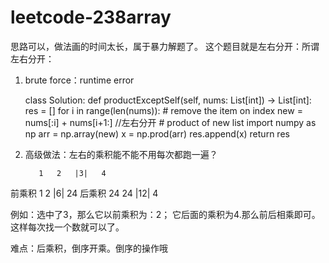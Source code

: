 # leetcode-238array

思路可以，做法画的时间太长，属于暴力解题了。
这个题目就是左右分开：所谓左右分开：

1.  brute force：runtime error

    class Solution:
      def productExceptSelf(self, nums: List[int]) -> List[int]:
          res = []
          for i in range(len(nums)):
              # remove the item on index
              new = nums[:i] + nums[i+1:]   //左右分开
              # product of new list
              import numpy as np
              arr = np.array(new)
              x = np.prod(arr)
              res.append(x)
          return res
          
          
2. 高级做法：左右的乘积能不能不用每次都跑一遍？

          1   2   |3|   4
  前乘积   1   2   |6|   24
  后乘积  24  24   |12|   4
         
  例如：选中了3，那么它以前乘积为：2； 它后面的乘积为4.那么前后相乘即可。
       这样每次找一个数就可以了。
       
  难点：后乘积，倒序开乘。倒序的操作哦
         
